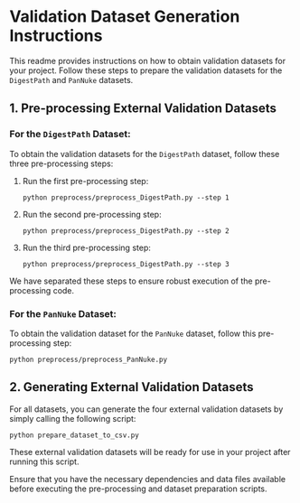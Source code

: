 # Validation Dataset Generation Instructions

This readme provides instructions on how to obtain validation datasets for your project. Follow these steps to prepare the validation datasets for the `DigestPath` and `PanNuke` datasets.

## 1. Pre-processing External Validation Datasets

### For the `DigestPath` Dataset:

To obtain the validation datasets for the `DigestPath` dataset, follow these three pre-processing steps:

1. Run the first pre-processing step:
   ```
   python preprocess/preprocess_DigestPath.py --step 1
   ```

2. Run the second pre-processing step:
   ```
   python preprocess/preprocess_DigestPath.py --step 2
   ```

3. Run the third pre-processing step:
   ```
   python preprocess/preprocess_DigestPath.py --step 3
   ```

We have separated these steps to ensure robust execution of the pre-processing code.

### For the `PanNuke` Dataset:

To obtain the validation dataset for the `PanNuke` dataset, follow this pre-processing step:
```
python preprocess/preprocess_PanNuke.py
```

## 2. Generating External Validation Datasets

For all datasets, you can generate the four external validation datasets by simply calling the following script:

```
python prepare_dataset_to_csv.py
```

These external validation datasets will be ready for use in your project after running this script.

Ensure that you have the necessary dependencies and data files available before executing the pre-processing and dataset preparation scripts.